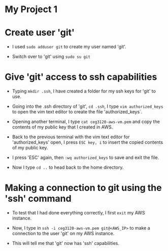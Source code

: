 # My Project 1

# Create user 'git'

- I used ```sudo adduser git``` to create my user named 'git'.

- Switch over to 'git' using ```sudo su git```

# Give 'git' access to ssh capabilities

- Typing ```mkdir .ssh```, I have created a folder for my ssh keys for 'git' to use.

- Going into the .ssh directory of 'git', ```cd .ssh```, I type ```vim authorized_keys``` to open the vim text editor to create the file 'authorized_keys`.

- Opening another terminal, I type ```cat ceg3120-aws-vm.pem``` and copy the contents of my public key that I created in AWS.

- Back to the previous terminal with the vim text editor for 'authorized_keys' open, I press ```ESC key, i``` to insert the copied contents of my public key.

- I press 'ESC' again, then ```:wq authorized_keys``` to save and exit the file.

- Now I type ```cd ..``` to head back to the home directory.

# Making a connection to git using the 'ssh' command

- To test that I had done everything correctly, I first ```exit``` my AWS instance.

- Now, I type in ``` ssh -i ceg3120-aws-vm.pem git@<AWS_IP> ``` to make a connection to the user 'git' on my AWS instance.

- This will tell me that 'git' now has 'ssh' capabilities.
